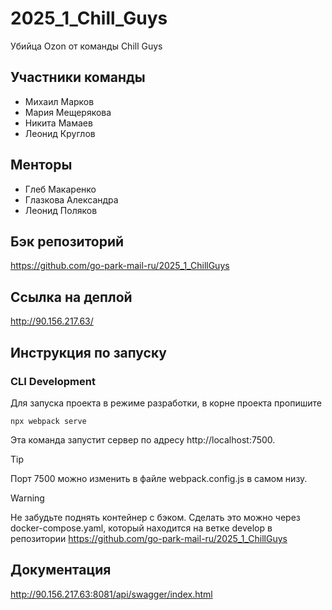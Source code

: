 # 2025_1_Chill_Guys
Убийца Ozon от команды Chill Guys

## Участники команды
- Михаил Марков
- Мария Мещерякова
- Никита Мамаев
- Леонид Круглов

## Менторы
- Глеб Макаренко
- Глазкова Александра
- Леонид Поляков

## Бэк репозиторий
https://github.com/go-park-mail-ru/2025_1_ChillGuys

## Ссылка на деплой

http://90.156.217.63/

## Инструкция по запуску

### CLI Development

Для запуска проекта в режиме разработки, в корне проекта пропишите
```shell
npx webpack serve
```
Эта команда запустит сервер по адресу http://localhost:7500.

> [!TIP]
> Порт 7500 можно изменить в файле webpack.config.js в самом низу.

> [!WARNING]  
> Не забудьте поднять контейнер с бэком. Сделать это можно через docker-compose.yaml, который находится на ветке develop в репозитории https://github.com/go-park-mail-ru/2025_1_ChillGuys 

## Документация

http://90.156.217.63:8081/api/swagger/index.html